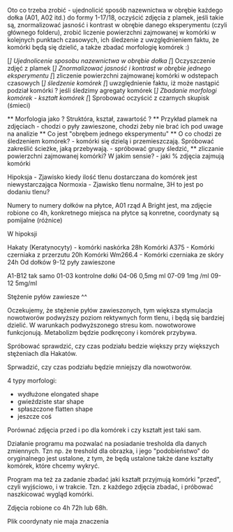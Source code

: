 Oto co trzeba zrobić - ujednolicić sposób nazewnictwa w obrębie każdego dołka (A01, A02 itd.) do formy 1-17/18, oczyścić zdjęcia z plamek, jeśli takie są, znormalizować jasność i kontrast w obrębie danego eksperymentu (czyli głównego folderu), zrobić liczenie powierzchni zajmowanej w komórki w kolejnych punktach czasowych, ich śledzenie z uwzględnieniem faktu, że komórki będą się dzielić, a także zbadać morfologię komórek :)

[*] Ujednolicenie sposobu nazewnictwa w obrębie dołka
[*] Oczyszczenie zdjęć z plamek
[*] Znormalizować jasność i kontrast w obrębie jednego eksperymentu
[*] zliczenie powierzchni zajmowanej komórki w odstepach czasowych
[*] śledzenie komórek
[*] uwzględnienie faktu, iż może nastąpić podział komórki ? jeśli śledzimy agregaty komórek 
[*] Zbadanie morfologi komórek - kształt komórek
[*] Sprobować oczyścić z czarnych skupisk (śmieci)

** Morfologia jako ? Struktóra, kształ, zawartość ?
** Przykład plamek na zdjęciach - chodzi o pyły zawieszone, chodzi żeby nie brać ich pod uwage na analizie
** Co jest "obrębem jednego eksperymentu"
** O co chodzi ze śledzeniem komórek? - komórki się dzielą i przemieszczają. Spróbować zakreślić ścieżke, jaką przebywają. - spróbować grupy śledzić, 
** zliczanie powierzchni zajmowanej komórki? W jakim sensie? - jaki % zdjęcia zajmują komórki 

Hipoksja - Zjawisko kiedy ilość tlenu dostarczana do komórek jest niewystarczająca
Normoxia - Zjawisko tlenu normalne, 3H to jest po dodaniu tlenu?

Numery to numery dołków na płytce, A01 rząd A
Bright jest, ma zdjęcie robione co 4h, konkretnego miejsca na płytce są konretne, coordynaty są pomijalne (różnice)

W hipoksji 

Hakaty (Keratynocyty) - komórki naskórka 28h
Komórki A375 - Komórki czerniaka z przerzutu 20h
Komórki Wm266.4 - Komórki czerniaka ze skóry 24h
Od dołków 9-12 pyły zawieszone

A1-B12 tak samo
01-03 kontrolne dołki
04-06 0,5mg ml
07-09 1mg /ml
09-12 5mg/ml

Stężenie pyłów zawiesze ^^

Oczekujemy, że stężenie pyłów zawieszonych, tym większa stymulacja nowotworów podwyższy poziom rektywnych form tlenu, i będą się bardziej dzielić. W warunkach podwyższonego stresu kom. nowotworowe funkcjonują. Metabolizm będzie podkręcony i komórek przybywa. 

Spróbować sprawdzić, czy czas podziału bedzie większy przy większych stężeniach dla Hakatów.

Sprwadzić, czy czas podziału będzie mniejszy dla nowotworów.

4 typy morfologi:

* wydłużone     elongated shape
* gwieździste   star shape
* spłaszczone   flatten shape
* jeszcze coś   

Porównać zdjęcia przed i po dla komórek i czy kształt jest taki sam. 

Działanie programu ma pozwalać na posiadanie tresholda dla danych zmiennych. Tzn np. że treshold dla obrazka, i jego "podobieństwo" do oryginalnego jest ustalone, z tym, że będą ustalone także dane kształty komórek, które chcemy wykryć.

Program ma też za zadanie zbadać jaki kształt przyjmują komórki "przed", czyli wyjściowo, i w trakcie. Tzn. z każdego zdjęcia zbadać, i próbować naszkicować wygląd komórki.

Zdjęcia robione co 4h 72h lub 68h.

Plik coordynaty nie maja znaczenia


